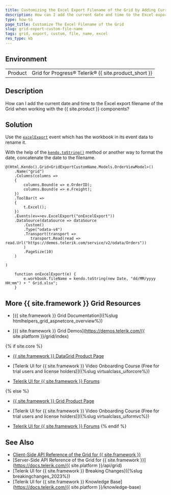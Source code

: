 ```yaml
---
title: Customizing the Excel Export Filename of the Grid by Adding Current Date and Time
description: How can I add the current date and time to the Excel export filename of the {{ site.product }} Grid?
type: how-to
page_title: Customize The Excel Filename of the Grid
slug: grid-export-custom-file-name
tags: grid, export, custom, file, name, excel
res_type: kb
---
```


## Environment

<table>
	<tbody>
        <tr>
			<td>Product</td>
			<td>Grid for Progress® Telerik® {{ site.product_short }}</td>
		</tr>
	</tbody>
</table>

## Description

How can I add the current date and time to the Excel export filename of the Grid when working with the {{ site.product }} components?

## Solution
Use the [`excelExport`](https://docs.telerik.com/kendo-ui/api/javascript/ui/grid/events/excelexport) event which has the workbook in its event data to rename it.

With the help of the [`kendo.toString()`](https://docs.telerik.com/kendo-ui/globalization/intl/dateformatting) method or another way to format the date, concatenate the date to the filename.

```Razor Index.cshtml
@(Html.Kendo().Grid<GridExportCustomName.Models.OrderViewModel>()
    .Name("grid")
    .Columns(columns =>
    {
        columns.Bound(e => e.OrderID);
        columns.Bound(e => e.Freight);
    })
    .ToolBar(t => 
    {
        t.Excel();
    })
    .Events(ev=>ev.ExcelExport("onExcelExport"))
    .DataSource(dataSource => dataSource
        .Custom()
        .Type("odata-v4")
        .Transport(transport =>
           transport.Read(read => read.Url("https://demos.telerik.com/service/v2/odata/Orders"))
        )
        .PageSize(10)
    )

)
```
```JS script.js
    function onExcelExport(e) {
        e.workbook.fileName = kendo.toString(new Date, "dd/MM/yyyy HH:mm") + " Grid.xlsx";
    }
```

## More {{ site.framework }} Grid Resources

* [{{ site.framework }} Grid Documentation]({%slug htmlhelpers_grid_aspnetcore_overview%})

* [{{ site.framework }} Grid Demos](https://demos.telerik.com/{{ site.platform }}/grid/index)

{% if site.core %}
* [{{ site.framework }} DataGrid Product Page](https://www.telerik.com/aspnet-core-ui/grid)

* [Telerik UI for {{ site.framework }} Video Onboarding Course (Free for trial users and license holders)]({%slug virtualclass_uiforcore%})

* [Telerik UI for {{ site.framework }} Forums](https://www.telerik.com/forums/aspnet-core-ui)

{% else %}
* [{{ site.framework }} Grid Product Page](https://www.telerik.com/aspnet-mvc/grid)

* [Telerik UI for {{ site.framework }} Video Onboarding Course (Free for trial users and license holders)]({%slug virtualclass_uiformvc%})

* [Telerik UI for {{ site.framework }} Forums](https://www.telerik.com/forums/aspnet-mvc)
{% endif %}

## See Also

* [Client-Side API Reference of the Grid for {{ site.framework }}](https://docs.telerik.com/kendo-ui/api/javascript/ui/grid)
* [Server-Side API Reference of the Grid for {{ site.framework }}](https://docs.telerik.com/{{ site.platform }}/api/grid)
* [Telerik UI for {{ site.framework }} Breaking Changes]({%slug breakingchanges_2023%})
* [Telerik UI for {{ site.framework }} Knowledge Base](https://docs.telerik.com/{{ site.platform }}/knowledge-base)
